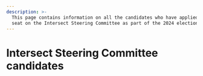 ```yaml
---
description: >-
  This page contains information on all the candidates who have applied for a
  seat on the Intersect Steering Committee as part of the 2024 elections.
---
```


# Intersect Steering Committee candidates

